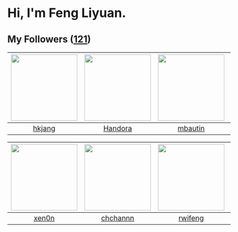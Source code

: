 # Hi, I'm Feng Liyuan.

## My Followers ([121](https://github.com/SunRunAway?tab=followers))

| <img src="https://avatars.githubusercontent.com/u/3069493?v=4" width="150" height="150" /> | <img src="https://avatars.githubusercontent.com/u/25010034?v=4" width="150" height="150" /> | <img src="https://avatars.githubusercontent.com/u/552936?v=4" width="150" height="150" /> | <img src="https://avatars.githubusercontent.com/u/16208288?v=4" width="150" height="150" /> |
| :----------------------------------------------------------------------------------------: | :-----------------------------------------------------------------------------------------: | :---------------------------------------------------------------------------------------: | :-----------------------------------------------------------------------------------------: |
|                             [hkjang](https://github.com/hkjang)                            |                            [Handora](https://github.com/Handora)                            |                           [mbautin](https://github.com/mbautin)                           |                        [llllIIIllll](https://github.com/llllIIIllll)                        |

| <img src="https://avatars.githubusercontent.com/u/1175567?v=4" width="150" height="150" /> | <img src="https://avatars.githubusercontent.com/u/4281540?v=4" width="150" height="150" /> | <img src="https://avatars.githubusercontent.com/u/1814146?v=4" width="150" height="150" /> | <img src="https://avatars.githubusercontent.com/u/10414494?v=4" width="150" height="150" /> |
| :----------------------------------------------------------------------------------------: | :----------------------------------------------------------------------------------------: | :----------------------------------------------------------------------------------------: | :-----------------------------------------------------------------------------------------: |
|                              [xen0n](https://github.com/xen0n)                             |                           [chchannn](https://github.com/chchannn)                          |                            [rwifeng](https://github.com/rwifeng)                           |                          [WanFadong](https://github.com/WanFadong)                          |